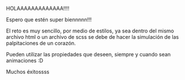 HOLAAAAAAAAAAAAA!!!!


Espero que estén super biennnnn!!!

El reto es muy sencillo, por medio de estilos, ya sea dentro del mismo archivo html o un archivo de scss se debe de hacer la simulación de las palpitaciones de un corazón.

Pueden utilizar las propiedades que deseen, siempre y cuando sean animaciones :D


Muchos éxitossss